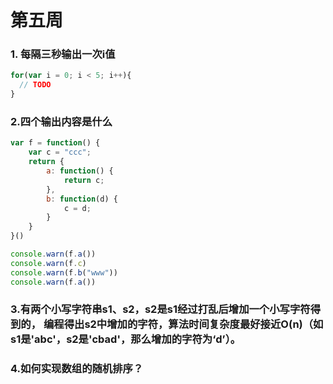 # 第五周

### 1. 每隔三秒输出一次i值

```javascript
for(var i = 0; i < 5; i++){    
  // TODO 
}
```

### 2.四个输出内容是什么

```javascript
var f = function() {
    var c = "ccc";
    return {
        a: function() {
            return c;
        },
        b: function(d) {
            c = d;
        }
    }
}()

console.warn(f.a())         
console.warn(f.c)           
console.warn(f.b("www"))    
console.warn(f.a())        


```

### 3.有两个小写字符串s1、s2，s2是s1经过打乱后增加一个小写字符得到的， 编程得出s2中增加的字符，算法时间复杂度最好接近O(n)（如s1是'abc'，s2是'cbad'，那么增加的字符为‘d’）。

### 4.如何实现数组的随机排序？